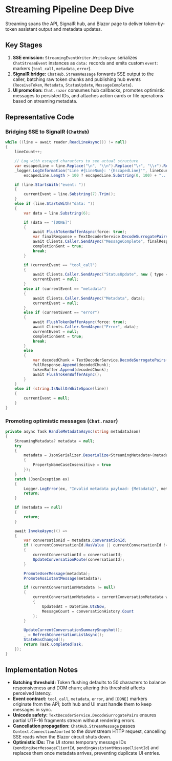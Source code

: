 # Streaming Pipeline Deep Dive

Streaming spans the API, SignalR hub, and Blazor page to deliver token-by-token assistant output and metadata updates.

## Key Stages
1. **SSE emission:** `StreamingEventWriter.WriteAsync` serializes `ChatStreamEvent` instances as `data:` records and emits custom `event:` markers (`tool_call`, `metadata`, `error`).
2. **SignalR bridge:** `ChatHub.StreamMessage` forwards SSE output to the caller, batching raw token chunks and publishing hub events (`ReceiveToken`, `Metadata`, `StatusUpdate`, `MessageComplete`).
3. **UI promotion:** `Chat.razor` consumes hub callbacks, promotes optimistic messages to persisted IDs, and attaches action cards or file operations based on streaming metadata.

## Representative Code
### Bridging SSE to SignalR (`ChatHub`)
```csharp
while ((line = await reader.ReadLineAsync()) != null)
{
    lineCount++;

    // Log with escaped characters to see actual structure
    var escapedLine = line.Replace("\n", "\\n").Replace("\r", "\\r").Replace("\t", "\\t");
    _logger.LogInformation("Line #{LineNum}: '{EscapedLine}'", lineCount,
        escapedLine.Length > 100 ? escapedLine.Substring(0, 100) + "..." : escapedLine);

    if (line.StartsWith("event: "))
    {
        currentEvent = line.Substring(7).Trim();
    }
    else if (line.StartsWith("data: "))
    {
        var data = line.Substring(6);

        if (data == "[DONE]")
        {
            await FlushTokenBufferAsync(force: true);
            var finalResponse = TextDecoderService.DecodeSurrogatePairs(fullResponse.ToString());
            await Clients.Caller.SendAsync("MessageComplete", finalResponse);
            completionSent = true;
            break;
        }

        if (currentEvent == "tool_call")
        {
            await Clients.Caller.SendAsync("StatusUpdate", new { type = "tool_call", tool = data });
            currentEvent = null;
        }
        else if (currentEvent == "metadata")
        {
            await Clients.Caller.SendAsync("Metadata", data);
            currentEvent = null;
        }
        else if (currentEvent == "error")
        {
            await FlushTokenBufferAsync(force: true);
            await Clients.Caller.SendAsync("Error", data);
            currentEvent = null;
            completionSent = true;
            break;
        }
        else
        {
            var decodedChunk = TextDecoderService.DecodeSurrogatePairs(data);
            fullResponse.Append(decodedChunk);
            tokenBuffer.Append(decodedChunk);
            await FlushTokenBufferAsync();
        }
    }
    else if (string.IsNullOrWhiteSpace(line))
    {
        currentEvent = null;
    }
}
```

### Promoting optimistic messages (`Chat.razor`)
```csharp
private async Task HandleMetadataAsync(string metadataJson)
{
    StreamingMetadata? metadata = null;
    try
    {
        metadata = JsonSerializer.Deserialize<StreamingMetadata>(metadataJson, new JsonSerializerOptions
        {
            PropertyNameCaseInsensitive = true
        });
    }
    catch (JsonException ex)
    {
        Logger.LogError(ex, "Invalid metadata payload: {Metadata}", metadataJson);
        return;
    }

    if (metadata == null)
    {
        return;
    }

    await InvokeAsync(() =>
    {
        var conversationId = metadata.ConversationId;
        if (!currentConversationId.HasValue || currentConversationId != conversationId)
        {
            currentConversationId = conversationId;
            UpdateConversationRoute(conversationId);
        }

        PromoteUserMessage(metadata);
        PromoteAssistantMessage(metadata);

        if (currentConversationMetadata != null)
        {
            currentConversationMetadata = currentConversationMetadata with
            {
                UpdatedAt = DateTime.UtcNow,
                MessageCount = conversationHistory.Count
            };
        }

        UpdateCurrentConversationSummarySnapshot();
        _ = RefreshConversationListAsync();
        StateHasChanged();
        return Task.CompletedTask;
    });
}
```

## Implementation Notes
- **Batching threshold:** Token flushing defaults to 50 characters to balance responsiveness and DOM churn; altering this threshold affects perceived latency.
- **Event contract:** `tool_call`, `metadata`, `error`, and `[DONE]` markers originate from the API; both hub and UI must handle them to keep messages in sync.
- **Unicode safety:** `TextDecoderService.DecodeSurrogatePairs` ensures partial UTF-16 fragments stream without rendering errors.
- **Cancellation propagation:** `ChatHub.StreamMessage` passes `Context.ConnectionAborted` to the downstream HTTP request, cancelling SSE reads when the Blazor circuit shuts down.
- **Optimistic IDs:** The UI stores temporary message IDs (`pendingUserMessageClientId`, `pendingAssistantMessageClientId`) and replaces them once metadata arrives, preventing duplicate UI entries.
